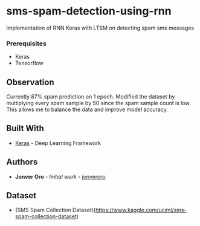 # sms-spam-detection-using-rnn

Implementation of RNN Keras with LTSM on detecting spam sms messages

### Prerequisites

* Keras
* Tensorflow


## Observation
Currently 87% spam prediction on 1 epoch. Modified the dataset by multiplying every spam sample by 50 since the spam sample count is low. This allows me to balance the data and improve model accuracy.


## Built With

* [Keras](https://github.com/keras-team/keras) - Deep Learning Framework 

## Authors

* **Jonver Oro** - *Initial work* - [jonveroro](https://github.com/jonveroro)

## Dataset

* (SMS Spam Collection Dataset)(https://www.kaggle.com/uciml/sms-spam-collection-dataset)
